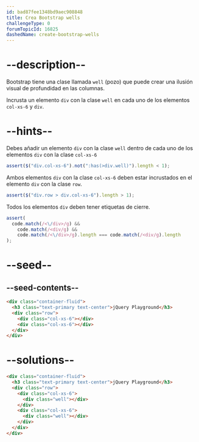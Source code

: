 ```yaml
---
id: bad87fee1348bd9aec908848
title: Crea Bootstrap wells
challengeType: 0
forumTopicId: 16825
dashedName: create-bootstrap-wells
---
```


# --description--

Bootstrap tiene una clase llamada `well` (pozo) que puede crear una ilusión visual de profundidad en las columnas.

Incrusta un elemento `div` con la clase `well` en cada uno de los elementos `col-xs-6` y `div`.

# --hints--

Debes añadir un elemento `div` con la clase `well` dentro de cada uno de los elementos `div` con la clase `col-xs-6`

```js
assert($("div.col-xs-6").not(":has(>div.well)").length < 1);
```

Ambos elementos `div` con la clase `col-xs-6` deben estar incrustados en el elemento `div` con la clase `row`.

```js
assert($("div.row > div.col-xs-6").length > 1);
```

Todos los elementos `div` deben tener etiquetas de cierre.

```js
assert(
  code.match(/<\/div>/g) &&
    code.match(/<div/g) &&
    code.match(/<\/div>/g).length === code.match(/<div/g).length
);
```

# --seed--

## --seed-contents--

```html
<div class="container-fluid">
  <h3 class="text-primary text-center">jQuery Playground</h3>
  <div class="row">
    <div class="col-xs-6"></div>
    <div class="col-xs-6"></div>
  </div>
</div>
```

# --solutions--

```html
<div class="container-fluid">
  <h3 class="text-primary text-center">jQuery Playground</h3>
  <div class="row">
    <div class="col-xs-6">
      <div class="well"></div>
    </div>
    <div class="col-xs-6">
      <div class="well"></div>
    </div>
  </div>
</div>
```

